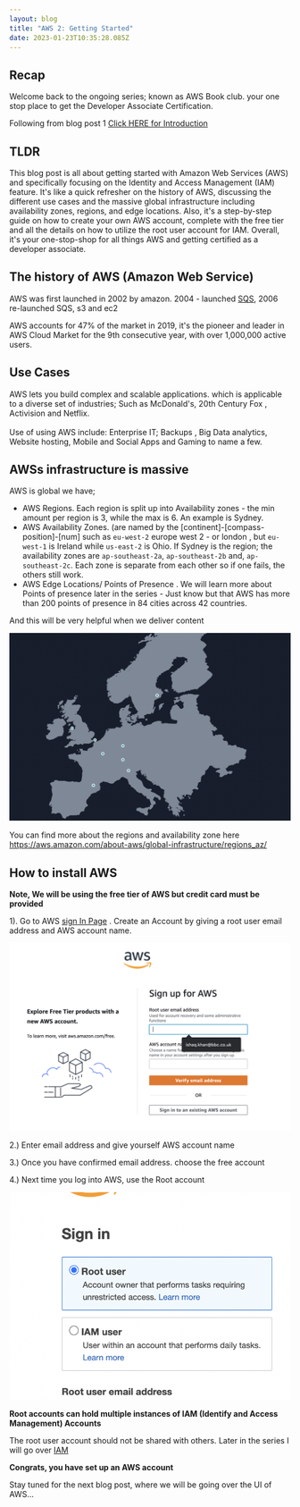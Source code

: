 ```yaml
---
layout: blog
title: "AWS 2: Getting Started"
date: 2023-01-23T10:35:28.085Z
---
```


## Recap

Welcome back to the ongoing series; known as AWS Book club.
your one stop place to get the Developer Associate Certification.

Following from blog post 1 [Click HERE for Introduction](https://magicishaqblog.netlify.app/aws/)

## TLDR

This blog post is all about getting started with Amazon Web Services (AWS) and specifically focusing on the Identity and Access Management (IAM) feature. It's like a quick refresher on the history of AWS, discussing the different use cases and the massive global infrastructure including availability zones, regions, and edge locations. Also, it's a step-by-step guide on how to create your own AWS account, complete with the free tier and all the details on how to utilize the root user account for IAM. Overall, it's your one-stop-shop for all things AWS and getting certified as a developer associate.

## The history of AWS (Amazon Web Service)

AWS was first launched in 2002 by amazon. 2004 - launched [SQS](https://aws.amazon.com/sqs/features/?trk=a7f57dee-fc58-4084-9037-cb552d58a5d5&sc_channel=ps&s_kwcid=AL!4422!3!637214078377!!!g!!&ef_id=EAIaIQobChMI--PQwvjn_AIVQuztCh0V4wtqEAAYASAAEgI-l_D_BwE:G:s), 2006 re-launched SQS, s3 and ec2

AWS accounts for 47% of the market in 2019, it's the pioneer and leader in AWS Cloud Market for the 9th consecutive year, with over 1,000,000 active users.

## Use Cases

AWS lets you build complex and scalable applications. which is applicable to a diverse set of industries; Such as McDonald's, 20th Century Fox , Activision and Netflix. \
\
Use of using AWS include: Enterprise IT; Backups , Big Data analytics, Website hosting, Mobile and Social Apps and Gaming to name a few.

## AWSs infrastructure is massive

AWS is global we have;

- AWS Regions. Each region is split up into Availability zones - the min amount per region is 3, while the max is 6. An example is Sydney.
- AWS Availability Zones. (are named by the [continent]-[compass-position]-[num] such as `eu-west-2` europe west 2 - or london , but `eu-west-1` is Ireland while `us-east-2` is Ohio. If Sydney is the region; the availability zones are `ap-southeast-2a`, `ap-southeast-2b` and, `ap-southeast-2c`. Each zone is separate from each other so if one fails, the others still work.
- AWS Edge Locations/ Points of Presence . We will learn more about Points of presence later in the series - Just know but that AWS has more than 200 points of presence in 84 cities across 42 countries.

And this will be very helpful when we deliver content

![aws regions](/blog/src/images/screenshot-2023-01-25-at-11.26.44.png)

You can find more about the regions and availability zone here\
<https://aws.amazon.com/about-aws/global-infrastructure/regions_az/>

## How to install AWS

**Note, We will be using the free tier of AWS but credit card must be provided**

1). Go to AWS [sign In Page](https://portal.aws.amazon.com/billing/signup?refid=ce1f55b8-6da8-4aa2-af36-3f11e9a449ae&redirect_url=https%3A%2F%2Faws.amazon.com%2Fregistration-confirmation#/start/email) . Create an Account by giving a root user email address and AWS account name.

![aws sign up](/blog/src/images/awsSignup.png)

2.) Enter email address and give yourself AWS account name

3.) Once you have confirmed email address. choose the free account

4.) Next time you log into AWS, use the Root account

![root account image](/blog/src/images/sign-in-page.png)

**Root accounts can hold multiple instances of IAM (Identify and Access Management) Accounts**

The root user account should not be shared with others. Later in the series I will go over [IAM](https://magicishaqblog.netlify.app/2023-01-28-aws-4-IAM)

**Congrats, you have set up an AWS account**

Stay tuned for the next blog post, where we will be going over the UI of AWS...
